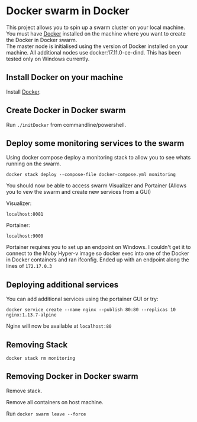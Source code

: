 # Docker swarm in Docker

This project allows you to spin up a swarm cluster on your local machine.  You must have [Docker](https://www.docker.com/) installed on the machine where you want to create the Docker in Docker swarm.  
The master node is initialised using the version of Docker installed on your machine.  All additional nodes use docker:17.11.0-ce-dind.  This has been tested only on Windows currently.

## Install Docker on your machine

Install [Docker](https://www.docker.com).

## Create Docker in Docker swarm

Run `./initDocker` from commandline/powershell.

## Deploy some monitoring services to the swarm

Using docker compose deploy a monitoring stack to allow you to see whats running on the swarm.

    docker stack deploy --compose-file docker-compose.yml monitoring

You should now be able to access swarm Visualizer and Portainer (Allows you to vew the swarm and create new services from a GUI)

Visualizer:

    localhost:8081 

Portainer: 

    localhost:9000

Portainer requires you to set up an endpoint on Windows.  I couldn't get it to connect to the Moby Hyper-v image so docker exec into one of the Docker in Docker containers and ran ifconfig.  Ended up with an endpoint along the lines of `172.17.0.3`


## Deploying additional services
You can add additional services using the portainer GUI or try:

    docker service create --name nginx --publish 80:80 --replicas 10 nginx:1.13.7-alpine

Nginx will now be available at `localhost:80`

## Removing Stack

    docker stack rm monitoring

## Removing Docker in Docker swarm

Remove stack.

Remove all containers on host machine.

Run `docker swarm leave --force`